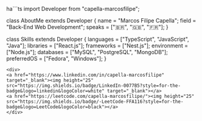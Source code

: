 ha```ts
import Developer from "capella-marcosfilipe";

class AboutMe extends Developer {
  name = "Marcos Filipe Capella";
  field = "Back-End Web Development";
  speaks = ["🇧🇷", "🇬🇧", "🇫🇷"];
}

class Skills extends Developer {
  languages = ["TypeScript", "JavaScript", "Java"];
  libraries = ["React.js"];
  frameworks = ["Nest.js"];
  environment = ["Node.js"];
  databases = ["MySQL", "PostgreSQL", "MongoDB"];
  preferredOS = ["Fedora", "Windows"];
}
```
<div>
<a href="https://www.linkedin.com/in/capella-marcosfilipe" target="_blank"><img height="25" src="https://img.shields.io/badge/LinkedIn-0077B5?style=for-the-badge&logo=linkedin&logoColor=white" target="_blank"></a>
<a href="https://leetcode.com/capella-marcosfilipe/"><img height="25" src="https://img.shields.io/badge/-LeetCode-FFA116?style=for-the-badge&logo=LeetCode&logoColor=black"></a>
</div>
